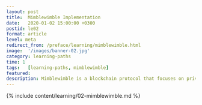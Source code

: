 ```yaml
---
layout: post
title:  Mimblewimble Implementation
date:   2020-01-02 15:00:00 +0300
postid: le02
format: article
level: meta
redirect_from: /preface/learning/mimblewimble.html
image:  '/images/banner-02.jpg'
category: learning-paths
time: 1
tags:   [learning-paths, mimblewimble]
featured:
description: Mimblewimble is a blockchain protocol that focuses on privacy through the implementation of confidential transactions.
---
```


{% include content/learning/02-mimblewimble.md %}
